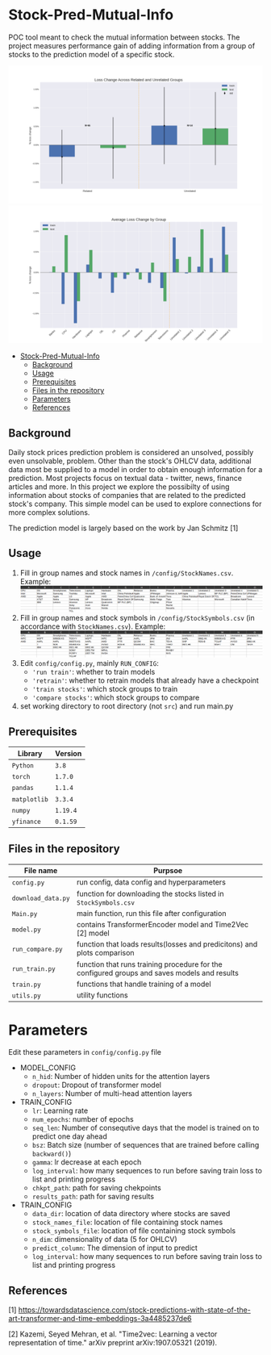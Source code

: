 # Stock-Pred-Mutual-Info
POC tool meant to check the mutual information between stocks. The project measures performance gain of adding information from a group of stocks to the prediction model of a specific stock.


![results](https://github.com/Aviv-Ratzon/Shit-Class_Stock-Pred/blob/main/images/LossChangeStats.png)
![results](https://github.com/Aviv-Ratzon/Shit-Class_Stock-Pred/blob/main/images/LossChangeByGroup.png)

- [Stock-Pred-Mutual-Info](#Stock-Pred-Mutual-Info)
  * [Background](#background)
  * [Usage](#usage)
  * [Prerequisites](#prerequisites)
  * [Files in the repository](#files-in-the-repository)
  * [Parameters](#parameters)
  * [References](#references)

## Background
Daily stock prices prediction problem is considered an unsolved, possibly even unsolvable, problem. Other than the stock's OHLCV data, additional data most be supplied to a model in order to obtain enough information for a prediction. Most projects focus on textual data - twitter, news, finance articles and more. In this project we explore the possibilty of using information about stocks of companies that are related to the predicted stock's company. This simple model can be used to explore connections for more complex solutions.

The prediction model is largely based on the work by Jan Schmitz [1]

## Usage

1. Fill in group names and stock names in `/config/StockNames.csv`. Example:
![results](https://github.com/Aviv-Ratzon/Shit-Class_Stock-Pred/blob/main/images/StockNames.png)
1. Fill in group names and stock symbols in `/config/StockSymbols.csv` (in accordance with `StockNames.csv`). Example:
![results](https://github.com/Aviv-Ratzon/Shit-Class_Stock-Pred/blob/main/images/StockSymbols.png)
1. Edit `config/config.py`, mainly `RUN_CONFIG`:
    - `'run train'`: whether to train models
    - `'retrain'`: whether to retrain models that already have a checkpoint
    - `'train stocks'`: which stock groups to train
    - `'compare stocks'`: which stock groups to compare
1. set working directory to root directory (not `src`) and run main.py


## Prerequisites
|Library         | Version |
|----------------------|----|
|`Python`|  `3.8`|
|`torch`|  `1.7.0`|
|`pandas`|  `1.1.4`|
|`matplotlib`|  `3.3.4`|
|`numpy`|  `1.19.4`|
|`yfinance`|  `0.1.59`|


## Files in the repository

|File name         | Purpsoe |
|----------------------|------|
|`config.py`| run config, data config and hyperparameters |
|`download_data.py`| function for downloading the stocks listed in `StockSymbols.csv` |
|`Main.py`| main function, run this file after configuration|
|`model.py`| contains TransformerEncoder model and Time2Vec [2] model|
|`run_compare.py`| function that loads results(losses and predicitons) and plots comparison |
|`run_train.py`| function that runs training procedure for the configured groups and saves models and results|
|`train.py`| functions that handle training of a model|
|`utils.py`| utility functions|

# Parameters
Edit these parameters in `config/config.py` file
- MODEL_CONFIG
    - `n_hid`: Number of hidden units for the attention layers
    - `dropout`: Dropout of transformer model
    - `n_layers`: Number of multi-head attention layers
- TRAIN_CONFIG
    - `lr`: Learning rate
    - `num_epochs`: number of epochs
    - `seq_len`: Number of consequtive days that the model is trained on to predict one day ahead
    - `bsz`: Batch size (number of sequences that are trained before calling `backward()`)
    - `gamma`: lr decrease at each epoch
    - `log_interval`: how many sequences to run before saving train loss to list and printing progress
    - `chkpt_path`: path for saving chekpoints
    - `results_path`: path for saving results
- TRAIN_CONFIG
    - `data_dir`: location of data directory where stocks are saved
    - `stock_names_file`: location of file containing stock names
    - `stock_symbols_file`: location of file containing stock symbols
    - `n_dim`: dimensionality of data (5 for OHLCV)
    - `predict_column`: The dimension of input to predict
    - `log_interval`: how many sequences to run before saving train loss to list and printing progress

## References
[1] https://towardsdatascience.com/stock-predictions-with-state-of-the-art-transformer-and-time-embeddings-3a4485237de6

[2] Kazemi, Seyed Mehran, et al. "Time2vec: Learning a vector representation of time." arXiv preprint arXiv:1907.05321 (2019).


